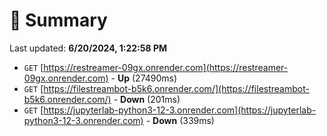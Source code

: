 # 📖 Summary
Last updated: **6/20/2024, 1:22:58 PM**

- `GET` [https://restreamer-09gx.onrender.com](https://restreamer-09gx.onrender.com) - **Up** (27490ms)
- `GET` [https://filestreambot-b5k6.onrender.com/](https://filestreambot-b5k6.onrender.com/) - **Down** (201ms)
- `GET` [https://jupyterlab-python3-12-3.onrender.com](https://jupyterlab-python3-12-3.onrender.com) - **Down** (339ms)
